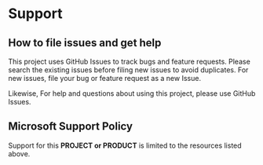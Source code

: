 # Support

## How to file issues and get help  

This project uses GitHub Issues to track bugs and feature requests. Please search the existing 
issues before filing new issues to avoid duplicates.  For new issues, file your bug or 
feature request as a new Issue.

Likewise, For help and questions about using this project, please use GitHub Issues.

## Microsoft Support Policy  

Support for this **PROJECT or PRODUCT** is limited to the resources listed above.
